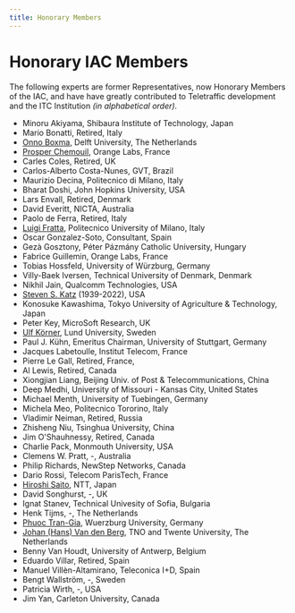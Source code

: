 ```yaml
---
title: Honorary Members
---
```


# Honorary IAC Members


The following experts are former Representatives, now Honorary Members of the IAC, and have have greatly contributed to Teletraffic development and the ITC Institution _(in alphabetical order)._

* Minoru Akiyama, Shibaura Institute of Technology, Japan
* Mario Bonatti, Retired, Italy
* [Onno Boxma](/bio/onno-boxma.html), Delft University, The Netherlands
* [Prosper Chemouil](/bio/prosper-chemouil.html), Orange Labs, France
* Carles Coles, Retired, UK
* Carlos-Alberto Costa-Nunes, GVT, Brazil
* Maurizio Decina, Politecnico di Milano, Italy
* Bharat Doshi, John Hopkins University, USA
* Lars Envall, Retired, Denmark
* David Everitt, NICTA, Australia
* Paolo de Ferra, Retired, Italy
* [Luigi Fratta](/bio/luigi-fratta.html), Politecnico University of Milano, Italy
* Oscar Gonzalez-Soto, Consultant, Spain
* Gezà Gosztony, Péter Pázmány Catholic University, Hungary
* Fabrice Guillemin, Orange Labs, France 
* Tobias Hossfeld, University of Würzburg, Germany 
* Villy-Baek Iversen, Technical University of Denmark, Denmark
* Nikhil Jain, Qualcomm Technologies, USA
* [Steven S. Katz](/bio/steven-katz.html) (1939-2022), USA
* Konosuke Kawashima, Tokyo University of Agriculture & Technology, Japan
* Peter Key, MicroSoft Research, UK
* [Ulf Körner](/bio/ulf-korner.html), Lund University, Sweden
* Paul J. Kühn, Emeritus Chairman, University of Stuttgart, Germany
* Jacques Labetoulle, Institut Telecom, France
* Pierre Le Gall, Retired, France,
* Al Lewis, Retired, Canada
* Xiongjian Liang, Beijing Univ. of Post & Telecommunications, China
* Deep Medhi, University of Missouri - Kansas City, United States
* Michael Menth, University of Tuebingen, Germany
* Michela Meo, Politecnico Tororino, Italy 
* Vladimir Neiman, Retired, Russia
* Zhisheng Niu, Tsinghua University, China 
* Jim O'Shauhnessy, Retired, Canada
* Charlie Pack, Monmouth University, USA
* Clemens W. Pratt, -, Australia
* Philip Richards, NewStep Networks, Canada
* Dario Rossi, Telecom ParisTech, France 
* [Hiroshi Saito](/bio/hiroshi-saito.html), NTT, Japan
* David Songhurst, -, UK
* Ignat Stanev, Technical Univesity of Sofia, Bulgaria
* Henk Tijms, -, The Netherlands
* [Phuoc Tran-Gia](/bio/phuoc-tran-gia.html), Wuerzburg University, Germany
* [Johan (Hans) Van den Berg](/bio/hans-van-den-berg.html), TNO and Twente University, The Netherlands
* Benny Van Houdt, University of Antwerp, Belgium
* Eduardo Villar, Retired, Spain
* Manuel Villèn-Altamirano, Teleconica I+D, Spain
* Bengt Wallström, -, Sweden
* Patricia Wirth, -, USA
* Jim Yan, Carleton University, Canada



